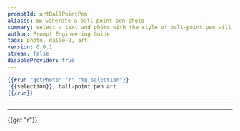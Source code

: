 ```yaml
---
promptId: artBallPointPen
aliases: 🖼️ Generate a ball-point pen photo
summary: select a text and photo with the style of ball-point pen will be generated using Dalle-2
author: Prompt Engineering Guide
tags: photo, dalle-2, art
version: 0.0.1
stream: false
disableProvider: true
---
```

```handlebars
{{#run "getPhoto" "r" "tg_selection"}}
 {{selection}}, ball-point pen art
{{/run}}
```
***
***
{{get "r"}}